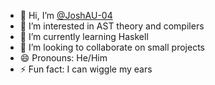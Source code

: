 - 👋 Hi, I’m [@JoshAU-04](https://github.com/JoshAU-04)
- 👀 I’m interested in AST theory and compilers
- 🌱 I’m currently learning Haskell
- 💞️ I’m looking to collaborate on small projects
- 😄 Pronouns: He/Him
- ⚡ Fun fact: I can wiggle my ears
